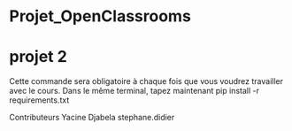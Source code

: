 # Projet_OpenClassrooms
# projet 2 
Cette commande sera obligatoire à chaque fois que vous voudrez travailler avec le cours. Dans le même terminal, tapez maintenant
pip install -r requirements.txt

Contributeurs
Yacine Djabela
stephane.didier